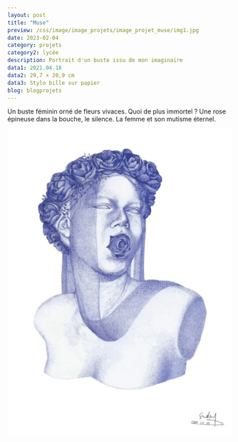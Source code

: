 ```yaml
---
layout: post
title: "Muse"
preview: /css/image/image_projets/image_projet_muse/img1.jpg
date: 2023-02-04
category: projets 
category2: lycée
description: Portrait d'un buste issu de mon imaginaire
data1: 2021.04.18
data2: 29,7 × 20,9 cm
data3: Stylo bille sur papier
blog: blogprojets
---
```


Un buste féminin orné de fleurs vivaces.
Quoi de plus immortel ?
Une rose épineuse dans la bouche, le silence.
La femme et son mutisme éternel.

<img onclick="Zoom(this)" class="img-gallery" src="/css/image/image_projets/image_projet_muse/img1.jpg">


